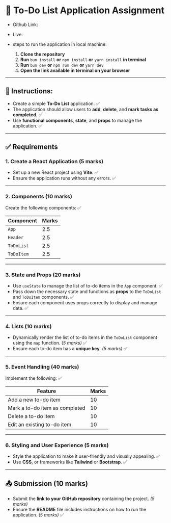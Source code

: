 # 📝 To-Do List Application Assignment

- Github Link: 
- Live: 

- steps to run the application in local machine: 
    1. **Clone the repository**
    2. **Run** `bun install` **or** `npm install` **or** `yarn install` **in terminal**
    3. **Run** `bun dev` **or** `npm run dev` **or** `yarn dev`
    4. **Open the link available in terminal on your browser**

---

## 📌 Instructions:
- Create a simple **To-Do List** application. ✅
- The application should allow users to **add**, **delete**, and **mark tasks as completed**. ✅
- Use **functional components**, **state**, and **props** to manage the application. ✅

---

## ✅ Requirements

### 1. Create a React Application (5 marks)
- Set up a new React project using **Vite**. ✅
- Ensure the application runs without any errors. ✅

---

### 2. Components (10 marks)
Create the following components: ✅

| Component   | Marks |
|-------------|-------|
| `App`       | 2.5   |
| `Header`    | 2.5   |
| `ToDoList`  | 2.5   |
| `ToDoItem`  | 2.5   |

---

### 3. State and Props (20 marks)
- Use `useState` to manage the list of to-do items in the `App` component. ✅
- Pass down the necessary state and functions as **props** to the `ToDoList` and `ToDoItem` components. ✅
- Ensure each component uses props correctly to display and manage data. ✅

---

### 4. Lists (10 marks)
- Dynamically render the list of to-do items in the `ToDoList` component using the `map` function. *(5 marks)* ✅
- Ensure each to-do item has a **unique key**. *(5 marks)* ✅

---

### 5. Event Handling (40 marks)
Implement the following: ✅

| Feature                                | Marks |
|----------------------------------------|-------|
| Add a new to-do item                   | 10    |
| Mark a to-do item as completed         | 10    |
| Delete a to-do item                    | 10    |
| Edit an existing to-do item            | 10    |

---

### 6. Styling and User Experience (5 marks)
- Style the application to make it user-friendly and visually appealing. ✅
- Use **CSS**, or frameworks like **Tailwind** or **Bootstrap**. ✅

---

## 📤 Submission (10 marks)
- Submit the **link to your GitHub repository** containing the project. *(5 marks)*
- Ensure the **README** file includes instructions on how to run the application. *(5 marks)* ✅
